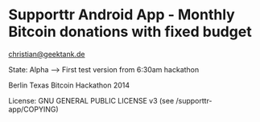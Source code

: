 Supporttr Android App - Monthly Bitcoin donations with fixed budget
=========
christian@geektank.de

State: Alpha --> First test version from 6:30am hackathon

Berlin Texas Bitcoin Hackathon 2014

License: GNU GENERAL PUBLIC LICENSE v3 (see /supporttr-app/COPYING)
